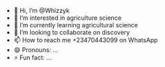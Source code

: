- 👋 Hi, I’m @Whizzyk
- 👀 I’m interested in agriculture science 
- 🌱 I’m currently learning agricultural science 
- 💞️ I’m looking to collaborate on discovery 
- 📫 How to reach me +23470443099 on WhatsApp 
- 😄 Pronouns: ...
- ⚡ Fun fact: ...

<!---
Whizzyk/Whizzyk is a ✨ special ✨ repository because its `README.md` (this file) appears on your GitHub profile.
You can click the Preview link to take a look at your changes.
--->

